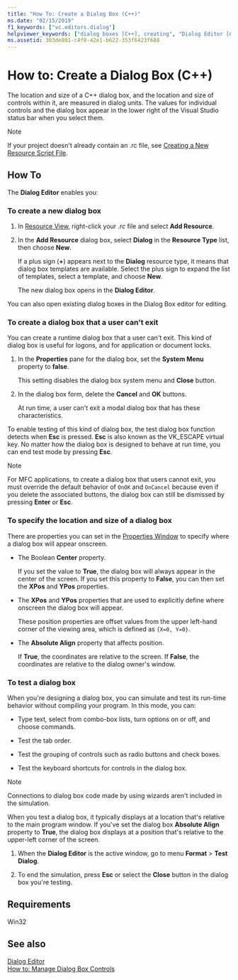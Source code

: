 ```yaml
---
title: "How To: Create a Dialog Box (C++)"
ms.date: "02/15/2019"
f1_keywords: ["vc.editors.dialog"]
helpviewer_keywords: ["dialog boxes [C++], creating", "Dialog Editor [C++], creating dialog boxes", "modal dialog boxes [C++], logon screens", "logon screens", "Test Dialog command", "testing, dialog boxes", "dialog boxes [C++], testing", "dialog boxes [C++], size", "dialog boxes [C++], positioning"]
ms.assetid: 303de801-c4f8-42e1-b622-353f6423f688
---
```

# How to: Create a Dialog Box (C++)

The location and size of a C++ dialog box, and the location and size of controls within it, are measured in dialog units. The values for individual controls and the dialog box appear in the lower right of the Visual Studio status bar when you select them.

> [!NOTE]
> If your project doesn't already contain an .rc file, see [Creating a New Resource Script File](../windows/how-to-create-a-resource-script-file.md).

## How To

The **Dialog Editor** enables you:

### To create a new dialog box

1. In [Resource View](how-to-create-a-resource-script-file.md#create-resources), right-click your *.rc* file and select **Add Resource**.

1. In the **Add Resource** dialog box, select **Dialog** in the **Resource Type** list, then choose **New**.

   If a plus sign (**+**) appears next to the **Dialog** resource type, it means that dialog box templates are available. Select the plus sign to expand the list of templates, select a template, and choose **New**.

   The new dialog box opens in the **Dialog Editor**.

You can also open existing dialog boxes in the Dialog Box editor for editing.

### To create a dialog box that a user can't exit

You can create a runtime dialog box that a user can't exit. This kind of dialog box is useful for logons, and for application or document locks.

1. In the **Properties** pane for the dialog box, set the **System Menu** property to **false**.

   This setting disables the dialog box system menu and **Close** button.

1. In the dialog box form, delete the **Cancel** and **OK** buttons.

   At run time, a user can't exit a modal dialog box that has these characteristics.

To enable testing of this kind of dialog box, the test dialog box function detects when **Esc** is pressed. **Esc** is also known as the VK_ESCAPE virtual key. No matter how the dialog box is designed to behave at run time, you can end test mode by pressing **Esc**.

> [!NOTE]
> For MFC applications, to create a dialog box that users cannot exit, you must override the default behavior of `OnOK` and `OnCancel` because even if you delete the associated buttons, the dialog box can still be dismissed by pressing **Enter** or **Esc**.

### To specify the location and size of a dialog box

There are properties you can set in the [Properties Window](/visualstudio/ide/reference/properties-window) to specify where a dialog box will appear onscreen.

- The Boolean **Center** property.

   If you set the value to **True**, the dialog box will always appear in the center of the screen. If you set this property to **False**, you can then set the **XPos** and **YPos** properties.

- The **XPos** and **YPos** properties that are used to explicitly define where onscreen the dialog box will appear.

   These position properties are offset values from the upper left-hand corner of the viewing area, which is defined as `{X=0, Y=0}`.

- The **Absolute Align** property that affects position.

   If **True**, the coordinates are relative to the screen. If **False**, the coordinates are relative to the dialog owner's window.

### To test a dialog box

When you're designing a dialog box, you can simulate and test its run-time behavior without compiling your program. In this mode, you can:

- Type text, select from combo-box lists, turn options on or off, and choose commands.

- Test the tab order.

- Test the grouping of controls such as radio buttons and check boxes.

- Test the keyboard shortcuts for controls in the dialog box.

> [!NOTE]
> Connections to dialog box code made by using wizards aren't included in the simulation.

When you test a dialog box, it typically displays at a location that's relative to the main program window. If you've set the dialog box **Absolute Align** property to **True**, the dialog box displays at a position that's relative to the upper-left corner of the screen.

1. When the **Dialog Editor** is the active window, go to menu **Format** > **Test Dialog**.

1. To end the simulation, press **Esc** or select the **Close** button in the dialog box you're testing.

## Requirements

Win32

## See also

[Dialog Editor](../windows/dialog-editor.md)<br/>
[How to: Manage Dialog Box Controls](../windows/controls-in-dialog-boxes.md)<br/>